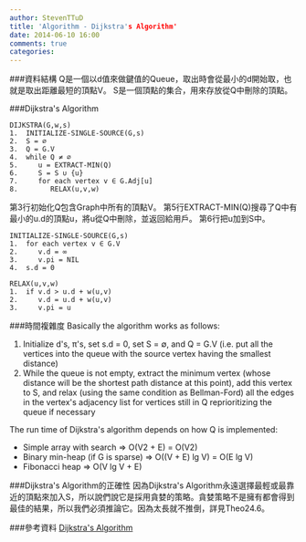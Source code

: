 ```yaml
---
author: StevenTTuD
title: 'Algorithm - Dijkstra's Algorithm'
date: 2014-06-10 16:00
comments: true
categories:
---
```


###資料結構
Q是一個以d值來做鍵值的Queue，取出時會從最小的d開始取，也就是取出距離最短的頂點V。
S是一個頂點的集合，用來存放從Q中刪除的頂點。

###Dijkstra's Algorithm

```
DIJKSTRA(G,w,s)
1.  INITIALIZE-SINGLE-SOURCE(G,s)
2.  S = ∅
3.  Q = G.V
4.  while Q ≠ ∅
5.     u = EXTRACT-MIN(Q)
6.     S = S ∪ {u}
7.     for each vertex v ∈ G.Adj[u]
8.        RELAX(u,v,w)
```
第3行初始化Q包含Graph中所有的頂點V。
第5行EXTRACT-MIN(Q)搜尋了Q中有最小的u.d的頂點u，將u從Q中刪除，並返回給用戶。
第6行把u加到S中。

```
INITIALIZE-SINGLE-SOURCE(G,s)
1.  for each vertex v ∈ G.V
2.     v.d = ∞
3.     v.pi = NIL
4.  s.d = 0
```
```
RELAX(u,v,w)
1.  if v.d > u.d + w(u,v)
2.     v.d = u.d + w(u,v)
3.     v.pi = u
```
###時間複雜度
Basically the algorithm works as follows:

1. Initialize d's, π's, set s.d = 0, set S = ∅, and Q = G.V (i.e. put all the vertices into the queue with the source vertex having the smallest distance)
2. While the queue is not empty, extract the minimum vertex (whose distance will be the shortest path distance at this point), add this vertex to S, and relax (using the same condition as Bellman-Ford) all the edges in the vertex's adjacency list for vertices still in Q reprioritizing the queue if necessary

The run time of Dijkstra's algorithm depends on how Q is implemented:
- Simple array with search ⇒ O(V2 + E) = O(V2)
- Binary min-heap (if G is sparse) ⇒ O((V + E) lg V) = O(E lg V)
- Fibonacci heap ⇒ O(V lg V + E)

###Dijkstra's Algorithm的正確性
因為Dijkstra's Algorithm永遠選擇最輕或最靠近的頂點來加入S，所以說們說它是採用貪婪的策略。貪婪策略不是擁有都會得到最佳的結果，所以我們必須推論它。因為太長就不推倒，詳見Theo24.6。

###參考資料
[Dijkstra's Algorithm](http://faculty.ycp.edu/~dbabcock/cs360/lectures/lecture22.html)